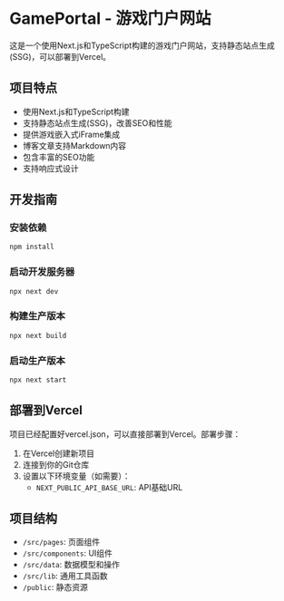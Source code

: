 # GamePortal - 游戏门户网站

这是一个使用Next.js和TypeScript构建的游戏门户网站，支持静态站点生成(SSG)，可以部署到Vercel。

## 项目特点

- 使用Next.js和TypeScript构建
- 支持静态站点生成(SSG)，改善SEO和性能
- 提供游戏嵌入式iFrame集成
- 博客文章支持Markdown内容
- 包含丰富的SEO功能
- 支持响应式设计

## 开发指南

### 安装依赖

```bash
npm install
```

### 启动开发服务器

```bash
npx next dev
```

### 构建生产版本

```bash
npx next build
```

### 启动生产版本

```bash
npx next start
```

## 部署到Vercel

项目已经配置好vercel.json，可以直接部署到Vercel。部署步骤：

1. 在Vercel创建新项目
2. 连接到你的Git仓库
3. 设置以下环境变量（如需要）：
   - `NEXT_PUBLIC_API_BASE_URL`: API基础URL

## 项目结构

- `/src/pages`: 页面组件
- `/src/components`: UI组件
- `/src/data`: 数据模型和操作
- `/src/lib`: 通用工具函数
- `/public`: 静态资源